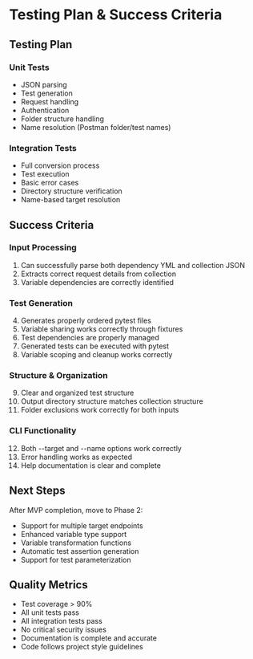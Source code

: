 # Testing Plan & Success Criteria

## Testing Plan

### Unit Tests
- JSON parsing
- Test generation
- Request handling
- Authentication
- Folder structure handling
- Name resolution (Postman folder/test names)

### Integration Tests
- Full conversion process
- Test execution
- Basic error cases
- Directory structure verification
- Name-based target resolution

## Success Criteria

### Input Processing
1. Can successfully parse both dependency YML and collection JSON
2. Extracts correct request details from collection
3. Variable dependencies are correctly identified

### Test Generation
4. Generates properly ordered pytest files
5. Variable sharing works correctly through fixtures
6. Test dependencies are properly managed
7. Generated tests can be executed with pytest
8. Variable scoping and cleanup works correctly

### Structure & Organization
9. Clear and organized test structure
10. Output directory structure matches collection structure
11. Folder exclusions work correctly for both inputs

### CLI Functionality
12. Both --target and --name options work correctly
13. Error handling works as expected
14. Help documentation is clear and complete

## Next Steps
After MVP completion, move to Phase 2:
- Support for multiple target endpoints
- Enhanced variable type support
- Variable transformation functions
- Automatic test assertion generation
- Support for test parameterization

## Quality Metrics
- Test coverage > 90%
- All unit tests pass
- All integration tests pass
- No critical security issues
- Documentation is complete and accurate
- Code follows project style guidelines
